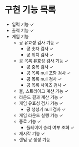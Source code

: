 # 구현 기능 목록

- 입력 기능 ✓
- 출력 기능 ✓
- 게임 기능
    - 공 유효성 검사 기능 ✓
        - 공 숫자 검사 ✓
        - 공 위치 검사 ✓
    - 공 목록 유효성 검사 기능 ✓
        - 공 중복 검사 ✓
        - 공 목록 null 포함 검사 ✓
        - 공 목록 null 검사 ✓
        - 공 목록 사이즈 검사 ✓
    - 볼, 스트라이크 계산 기능 ✓
    - 라운드 결과 계산 기능 ✓
    - 게임 유효성 검사 기능 ✓
        - 공 생성기 null 검사 ✓
    - 게임 라운드 실행 기능 ✓
    - 종료 기능 ✓
        - 플레이어 승리 여부 조회 ✓
    - 재시작 기능 ✓
    - 랜덤 공 생성 기능
